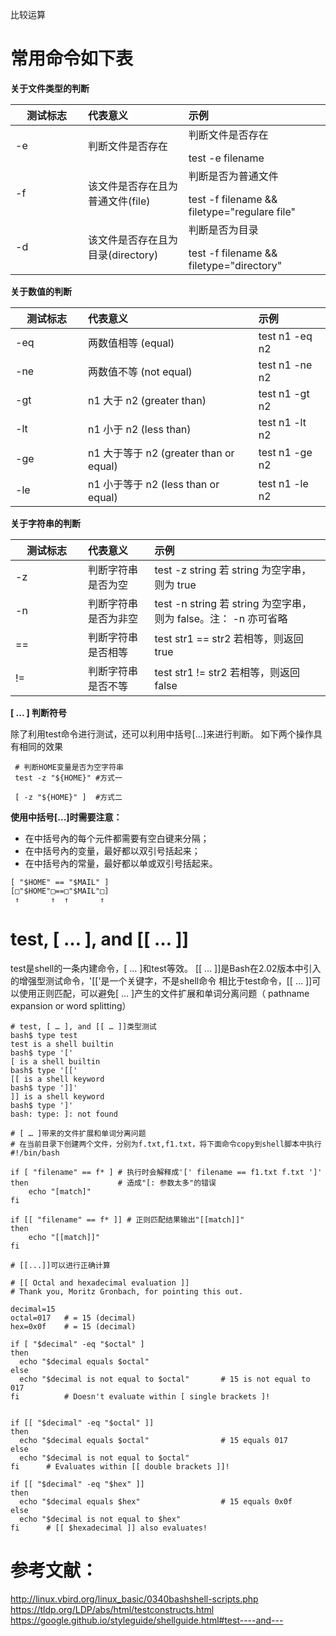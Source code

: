 比较运算

# 常用命令如下表
<style>
table th:first-of-type {
	width: 100px;
}
</style>

**关于文件类型的判断**

测试标志|代表意义|示例
--|:--|:--
-e	|判断文件是否存在|判断文件是否存在</p>test -e filename
-f	|该文件是否存在且为普通文件(file)|判断是否为普通文件</p>test -f filename && filetype="regulare file"
-d	|该文件是否存在且为目录(directory)|判断是否为目录</p>test -f filename && filetype="directory"

**关于数值的判断**

测试标志|代表意义|示例
--|:--|:--
-eq| 两数值相等 (equal)|test n1 -eq n2
-ne| 两数值不等 (not equal)|test n1 -ne n2
-gt| n1 大于 n2 (greater than)|test n1 -gt n2
-lt| n1 小于 n2 (less than)|test n1 -lt n2
-ge| n1 大于等于 n2 (greater than or equal)|test n1 -ge n2
-le| n1 小于等于 n2 (less than or equal)|test n1 -le n2

**关于字符串的判断**

测试标志|代表意义|示例
--|:--|:--
-z |判断字符串是否为空|test -z string 若 string 为空字串，则为 true
-n |判断字符串是否为非空|test -n string 若 string 为空字串，则为 false。注： -n 亦可省略
== |判断字符串是否相等|test str1 == str2	若相等，则返回 true
!= |判断字符串是否不等|test str1 != str2 若相等，则返回 false

**[ ... ] 判断符号**

除了利用test命令进行测试，还可以利用中括号[...]来进行判断。
如下两个操作具有相同的效果
```
 # 判断HOME变量是否为空字符串
 test -z "${HOME}" #方式一

 [ -z "${HOME}" ]  #方式二

```

**使用中括号[...]时需要注意：**

- 在中括号內的每个元件都需要有空白键来分隔；
- 在中括号內的变量，最好都以双引号括起来；
- 在中括号內的常量，最好都以单或双引号括起来。

```
[ "$HOME" == "$MAIL" ]
[□"$HOME"□==□"$MAIL"□]
 ↑       ↑  ↑       ↑
```

# test, [ … ], and [[ … ]]

test是shell的一条内建命令，[ … ]和test等效。
[[ … ]]是Bash在2.02版本中引入的增强型测试命令，'[['是一个关键字，不是shell命令
相比于test命令，[[ … ]]可以使用正则匹配，可以避免[ … ]产生的文件扩展和单词分离问题（
pathname expansion or word splitting）

```
# test, [ … ], and [[ … ]]类型测试
bash$ type test
test is a shell builtin
bash$ type '['
[ is a shell builtin
bash$ type '[['
[[ is a shell keyword
bash$ type ']]'
]] is a shell keyword
bash$ type ']'
bash: type: ]: not found
```
```
# [ … ]带来的文件扩展和单词分离问题
# 在当前目录下创建两个文件，分别为f.txt,f1.txt，将下面命令copy到shell脚本中执行
#!/bin/bash

if [ "filename" == f* ] # 执行时会解释成'[' filename == f1.txt f.txt ']'
then                    # 造成"[: 参数太多"的错误
    echo "[match]"
fi

if [[ "filename" == f* ]] # 正则匹配结果输出"[[match]]"
then
    echo "[[match]]"
fi

```

```
# [[...]]可以进行正确计算

# [[ Octal and hexadecimal evaluation ]]
# Thank you, Moritz Gronbach, for pointing this out.

decimal=15
octal=017   # = 15 (decimal)
hex=0x0f    # = 15 (decimal)

if [ "$decimal" -eq "$octal" ]
then
  echo "$decimal equals $octal"
else
  echo "$decimal is not equal to $octal"       # 15 is not equal to 017
fi          # Doesn't evaluate within [ single brackets ]!


if [[ "$decimal" -eq "$octal" ]]
then
  echo "$decimal equals $octal"                # 15 equals 017
else
  echo "$decimal is not equal to $octal"
fi      # Evaluates within [[ double brackets ]]!

if [[ "$decimal" -eq "$hex" ]]
then
  echo "$decimal equals $hex"                  # 15 equals 0x0f
else
  echo "$decimal is not equal to $hex"
fi      # [[ $hexadecimal ]] also evaluates!
```

# 参考文献：

http://linux.vbird.org/linux_basic/0340bashshell-scripts.php
https://tldp.org/LDP/abs/html/testconstructs.html
https://google.github.io/styleguide/shellguide.html#test----and---
